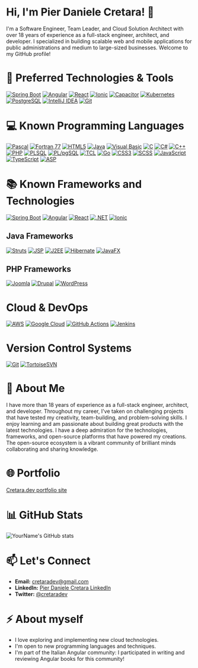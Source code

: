 # Hi, I'm Pier Daniele Cretara! 👋

I'm a Software Engineer, Team Leader, and Cloud Solution Architect with over 18 years of experience as a full-stack engineer, architect, and developer. 
I specialized in building scalable web and mobile applications for public administrations and medium to large-sized businesses. Welcome to my GitHub profile!

# 🚀 Preferred Technologies & Tools

[![Spring Boot](https://img.shields.io/badge/Spring%20Boot-6DB33F?logo=spring&logoColor=white&style=for-the-badge)](https://spring.io/projects/spring-boot)
[![Angular](https://img.shields.io/badge/Angular-DD0031?logo=angular&logoColor=white&style=for-the-badge)](https://angular.io/)
[![React](https://img.shields.io/badge/React-61DAFB?logo=react&logoColor=black&style=for-the-badge)](https://reactjs.org/)
[![Ionic](https://img.shields.io/badge/Ionic-%2300B4FF.svg?style=for-the-badge&logo=ionic&logoColor=white)](https://ionicframework.com/)
[![Capacitor](https://img.shields.io/badge/Capacitor-000?logo=capacitor&logoColor=blue&style=for-the-badge)](https://capacitorjs.com/)
[![Kubernetes](https://img.shields.io/badge/Kubernetes-326CE5?logo=kubernetes&logoColor=white&style=for-the-badge)](https://kubernetes.io/)
[![PostgreSQL](https://img.shields.io/badge/PostgreSQL-336791.svg?style=for-the-badge&logo=postgresql&logoColor=white)](https://www.postgresql.org/)
[![IntelliJ IDEA](https://img.shields.io/badge/IntelliJ%20IDEA-000000?logo=intellij-idea&logoColor=white&style=for-the-badge)](https://www.jetbrains.com/idea/)
[![Git](https://img.shields.io/badge/Git-F05032?logo=git&logoColor=white&style=for-the-badge)](https://git-scm.com/)

# 💻 Known Programming Languages

[![Pascal](https://img.shields.io/badge/Pascal-00599C?logo=freepascal&logoColor=white&style=for-the-badge)]()
[![Fortran 77](https://img.shields.io/badge/Fortran77-4C5B94?logo=fortran&logoColor=white&style=for-the-badge)]()
[![HTML5](https://img.shields.io/badge/HTML5-E34F26?logo=html5&logoColor=white&style=for-the-badge)]()
[![Java](https://img.shields.io/badge/Java-ED8B00?logo=java&logoColor=white&style=for-the-badge)]()
[![Visual Basic](https://img.shields.io/badge/Visual%20Basic-945FD8?logo=visual-studio&logoColor=white&style=for-the-badge)]()
[![C](https://img.shields.io/badge/C-00599C?logo=c&logoColor=white&style=for-the-badge)]()
[![C#](https://img.shields.io/badge/C%23-239120?logo=c-sharp&logoColor=white&style=for-the-badge)](https://docs.microsoft.com/en-us/dotnet/csharp/)
[![C++](https://img.shields.io/badge/C++-00599C?logo=cplusplus&logoColor=white&style=for-the-badge)]()
[![PHP](https://img.shields.io/badge/PHP-777BB4?logo=php&logoColor=white&style=for-the-badge)]()
[![PLSQL](https://img.shields.io/badge/PLSQL-527FFF?logo=oracle&logoColor=white&style=for-the-badge)](https://www.oracle.com/database/technologies/appdev/plsql.html)
[![PL/pgSQL](https://img.shields.io/badge/PL%2FpgSQL-336791?logo=postgresql&logoColor=white&style=for-the-badge)](https://www.postgresql.org/docs/current/plpgsql.html)
[![TCL](https://img.shields.io/badge/TCL-FFCC00?logo=tcl&logoColor=black&style=for-the-badge)]()
[![Go](https://img.shields.io/badge/Go-00ADD8?logo=go&logoColor=white&style=for-the-badge)]()
[![CSS3](https://img.shields.io/badge/CSS3-1572B6?logo=css3&logoColor=white&style=for-the-badge)]()
[![SCSS](https://img.shields.io/badge/SCSS-CC6699?logo=sass&logoColor=white&style=for-the-badge)]()
[![JavaScript](https://img.shields.io/badge/JavaScript-F7DF1E?logo=javascript&logoColor=black&style=for-the-badge)]()
[![TypeScript](https://img.shields.io/badge/TypeScript-3178C6?logo=typescript&logoColor=white&style=for-the-badge)]()
[![ASP](https://img.shields.io/badge/ASP-008000?logo=asp&logoColor=white&style=for-the-badge)]()

# 📚 Known Frameworks and Technologies

[![Spring Boot](https://img.shields.io/badge/Spring%20Boot-6DB33F?logo=spring&logoColor=white&style=for-the-badge)](https://spring.io/projects/spring-boot)
[![Angular](https://img.shields.io/badge/Angular-DD0031?logo=angular&logoColor=white&style=for-the-badge)](https://angular.io/)
[![React](https://img.shields.io/badge/React-61DAFB?logo=react&logoColor=black&style=for-the-badge)](https://reactjs.org/)
[![.NET](https://img.shields.io/badge/.NET-512BD4?logo=.net&logoColor=white&style=for-the-badge)](https://dotnet.microsoft.com/)
[![Ionic](https://img.shields.io/badge/Ionic-%2300B4FF.svg?style=for-the-badge&logo=ionic&logoColor=white)](https://ionicframework.com/)

## Java Frameworks
[![Struts](https://img.shields.io/badge/Struts-007396?logo=apache&logoColor=white&style=for-the-badge)](https://struts.apache.org/)
[![JSP](https://img.shields.io/badge/JSP-E34F26?logo=java&logoColor=white&style=for-the-badge)]()
[![J2EE](https://img.shields.io/badge/J2EE-007396?logo=java&logoColor=white&style=for-the-badge)]()
[![Hibernate](https://img.shields.io/badge/Hibernate-59666C?logo=hibernate&logoColor=white&style=for-the-badge)](https://hibernate.org/)
[![JavaFX](https://img.shields.io/badge/JavaFX-0D80D0?logo=java&logoColor=white&style=for-the-badge)](https://openjfx.io/)

## PHP Frameworks
[![Joomla](https://img.shields.io/badge/Joomla-FF6600?logo=joomla&logoColor=white&style=for-the-badge)](https://www.joomla.org/)
[![Drupal](https://img.shields.io/badge/Drupal-0678BE?logo=drupal&logoColor=white&style=for-the-badge)](https://www.drupal.org/)
[![WordPress](https://img.shields.io/badge/WordPress-21759B?logo=wordpress&logoColor=white&style=for-the-badge)](https://wordpress.org/)

# Cloud & DevOps
[![AWS](https://img.shields.io/badge/AWS-232F3E?style=for-the-badge&logo=amazon-aws&logoColor=white)](https://aws.amazon.com/)
[![Google Cloud](https://img.shields.io/badge/Google%20Cloud-4285F4?style=for-the-badge&logo=google-cloud&logoColor=white)](https://cloud.google.com/)
[![GitHub Actions](https://img.shields.io/badge/GitHub%20Actions-2088FF?style=for-the-badge&logo=github-actions&logoColor=white)](https://github.com/features/actions)
[![Jenkins](https://img.shields.io/badge/Jenkins-D24939?style=for-the-badge&logo=jenkins&logoColor=white)](https://www.jenkins.io/)

# Version Control Systems
[![Git](https://img.shields.io/badge/Git-F05032?logo=git&logoColor=white&style=for-the-badge)](https://git-scm.com/)
[![TortoiseSVN](https://img.shields.io/badge/TortoiseSVN-4C5B94?logo=subversion&logoColor=white&style=for-the-badge)](https://tortoisesvn.net/)

# 💼 About Me

I have more than 18 years of experience as a full-stack engineer, architect, and developer. Throughout my career, I've taken on challenging projects that have tested my creativity, team-building, and problem-solving skills. I enjoy learning and am passionate about building great products with the latest technologies. I have a deep admiration for the technologies, frameworks, and open-source platforms that have powered my creations. The open-source ecosystem is a vibrant community of brilliant minds collaborating and sharing knowledge.

# 🌐 Portfolio
[Cretara.dev portfolio site](https://cretara.dev)

# 📊 GitHub Stats

![YourName's GitHub stats](https://github-readme-stats.vercel.app/api?username=cretara&show_icons=true&theme=default)

# 📫 Let's Connect

- **Email:** [cretaradev@gmail.com](mailto:cretaradev@gmail.com)
- **LinkedIn:** [Pier Daniele Cretara LinkedIn](https://www.linkedin.com/in/pier-daniele-cretara/)
- **Twitter:** [@cretaradev](https://x.com/cretaradev)

# ⚡ About myself
- I love exploring and implementing new cloud technologies.
- I'm open to new programming languages and techniques.
- I'm part of the Italian Angular community: I participated in writing and reviewing Angular books for this community!
